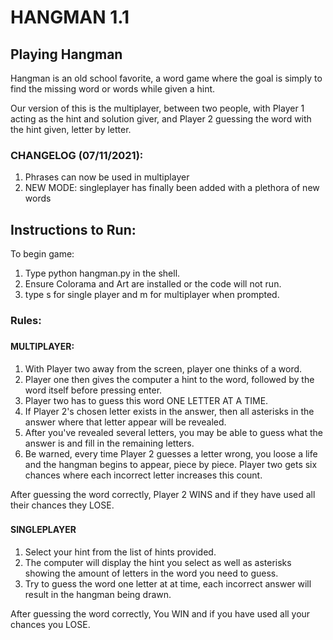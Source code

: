 # HANGMAN 1.1
## Playing Hangman

Hangman is an old school favorite, a word game where the goal is simply to find the missing word or words while given a hint.

Our version of this is the multiplayer, between two people, with Player 1 acting as the hint and solution giver, and Player 2 guessing the word with the hint given, letter by letter.

### CHANGELOG (07/11/2021):
1. Phrases can now be used in multiplayer
2. NEW MODE: singleplayer has finally been added with a plethora of new words




## Instructions to Run: 

To begin game:

1. Type python hangman.py in the shell.
2. Ensure Colorama and Art are installed or the code will not run.
3. type s for single player and m for multiplayer when prompted.

### Rules: 
###

#### MULTIPLAYER:
1. With Player two away from the screen, player one thinks of a word.
2. Player one then gives the computer a hint to the word, followed by the word itself before pressing enter.
3. Player two has to guess this word ONE LETTER AT A TIME.
4. If Player 2's chosen letter exists in the answer, then all asterisks in the answer where that letter appear will be revealed.
5. After you've revealed several letters, you may be able to guess what the answer is and fill in the remaining letters.
6. Be warned, every time Player 2 guesses a letter wrong, you loose a life and the hangman begins to appear, piece by piece. Player two gets six chances where each incorrect letter increases this count.

After guessing the word correctly, Player 2 WINS and if they have used all their chances they LOSE.
###
#### SINGLEPLAYER
1. Select your hint from the list of hints provided.
2. The computer will display the hint you select as well as asterisks showing the amount of letters in the word you need to guess.
3. Try to guess the word one letter at at time, each incorrect answer will result in the hangman being drawn.

After guessing the word correctly, You WIN and if you have used all your chances you LOSE.